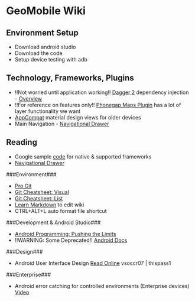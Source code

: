 # GeoMobile Wiki #

## Environment Setup ##
* Download android studio
* Download the code
* Setup device testing with adb

## Technology, Frameworks, Plugins ##
* !!Not worried until application working!! [Dagger 2](http://google.github.io/dagger/) dependency injection - [Overview](https://www.youtube.com/watch?v=oK_XtfXPkqw)
* !!For reference on features only!! [Phonegap Maps Plugin](https://github.com/wf9a5m75/phonegap-googlemaps-plugin) has a lot of layer functionality we want
* [AppCompat](http://android-developers.blogspot.com/2014/10/appcompat-v21-material-design-for-pre.html) material design views for older devices
* Main Navigation - [Navigational Drawer](https://developer.android.com/design/patterns/navigation-drawer.html)

## Reading ##

* Google sample [code](http://developer.android.com/samples) for native & supported frameworks
* [Navigational Drawer](https://developer.android.com/training/implementing-navigation/nav-drawer.html)

###Environment###
* [Pro Git](http://git-scm.com/book/en/v2)
* [Git Cheatsheet: Visual](http://ndpsoftware.com/git-cheatsheet.html)
* [Git Cheatsheet: List](https://training.github.com/kit/downloads/github-git-cheat-sheet.pdf)
* [Learn Markdown](https://bitbucket.org/tutorials/markdowndemo) to edit wiki
* CTRL+ALT+L auto format file shortcut

###Development & Android Studio###
* [Android Programming: Pushing the Limits](https://drive.google.com/a/geospatialcorp.com/folderview?id=0B6sc3xBqdmNHfllWTTM1UE4wUVNpd2FWaGhTd2VPeHJHcEJmNV82VHJWWVc1VTR2RGdNMjA&usp=sharing)
* !!WARNING: Some Deprecated!! [Android Docs](http://developer.android.com/index.html)

###Design###
* Android User Interface Design [Read Online](https://www.safaribooksonline.com/accounts/login/) vsoccr07 | thispass1

###Enterprise###
* Android error catching for controlled environments (Enterprise devices) [Video](https://www.youtube.com/watch?v=jQWB_-o1kz4)